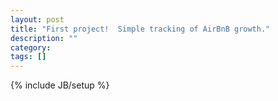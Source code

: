 ```yaml
---
layout: post
title: "First project!  Simple tracking of AirBnB growth."
description: ""
category: 
tags: []
---
```

{% include JB/setup %}
